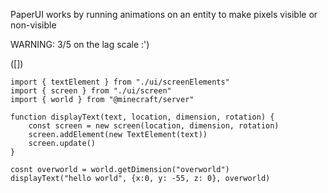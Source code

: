 PaperUI works by running animations on an entity to make pixels visible or non-visible

WARNING: 3/5 on the lag scale :')

([])
```
import { textElement } from "./ui/screenElements"
import { screen } from "./ui/screen"
import { world } from "@minecraft/server"

function displayText(text, location, dimension, rotation) {
    const screen = new screen(location, dimension, rotation)
    screen.addElement(new TextElement(text))
    screen.update()
}

cosnt overworld = world.getDimension("overworld")
displayText("hello world", {x:0, y: -55, z: 0}, overworld)
```

